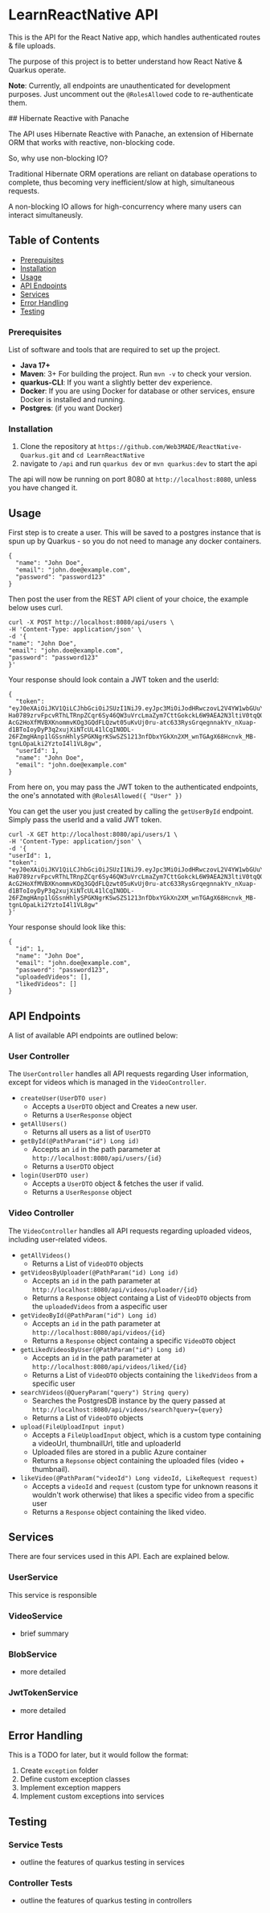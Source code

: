 # LearnReactNative API

This is the API for the React Native app, which handles authenticated routes & file uploads.

The purpose of this project is to better understand how React Native & Quarkus operate.

**Note**: Currently, all endpoints are unauthenticated for development purposes. Just uncomment out the `@RolesAllowed` code to re-authenticate them.

## Hibernate Reactive with Panache

The API uses Hibernate Reactive with Panache, an extension of Hibernate ORM that works with reactive, non-blocking code.

So, why use non-blocking IO?

Traditional Hibernate ORM operations are reliant on database operations to complete, thus becoming very inefficient/slow at high, simultaneous requests.

A non-blocking IO allows for high-concurrency where many users can interact simultaneusly.

## Table of Contents

- [Prerequisites](#prerequisites)
- [Installation](#installation)
- [Usage](#usage)
- [API Endpoints](#api-endpoints)
- [Services](#services)
- [Error Handling](#error-handling)
- [Testing](#testing)

### Prerequisites

List of software and tools that are required to set up the project.

- **Java 17+**
- **Maven**: 3+ For building the project. Run `mvn -v` to check your version.
- **quarkus-CLI**: If you want a slightly better dev experience.
- **Docker**: If you are using Docker for database or other services, ensure Docker is installed and running.
- **Postgres**: (if you want Docker)

### Installation

1. Clone the repository at `https://github.com/Web3MADE/ReactNative-Quarkus.git` and `cd LearnReactNative`
2. navigate to `/api` and run `quarkus dev` or `mvn quarkus:dev` to start the api

The api will now be running on port 8080 at `http://localhost:8080`, unless you have changed it.

## Usage

First step is to create a user. This will be saved to a postgres instance that is spun up by Quarkus - so you do not need to manage any docker containers.

```
{
  "name": "John Doe",
  "email": "john.doe@example.com",
  "password": "password123"
}
```

Then post the user from the REST API client of your choice, the example below uses curl.

```
curl -X POST http://localhost:8080/api/users \
-H 'Content-Type: application/json' \
-d '{
"name": "John Doe",
"email": "john.doe@example.com",
"password": "password123"
}'
```

Your response should look contain a JWT token and the userId:

```
{
  "token": "eyJ0eXAiOiJKV1QiLCJhbGciOiJSUzI1NiJ9.eyJpc3MiOiJodHRwczovL2V4YW1wbGUuY29tL2lzc3VlciIsInVwbiI6ImpvaG4uZG9lQGV4YW1wbGUuY29tIiwiZ3JvdXBzIjpbIlVzZXIiXSwiYmlydGhkYXRlIjoiMjAwMS0wNy0xMyIsImlhdCI6MTcxNjc5NTA1NSwiZXhwIjoxNzE2Nzk1MzU1LCJqdGkiOiJkZjQ2MTAwNi1hMWY0LTQyNDQtOTc1My0yNGE1NTZkZjlkYmYifQ.QkcohRIDKz_9OKNHisydrxLtzXM5q-Ha0789zrvFpcvRThLTRnpZCqr6Sy46QW3uVrcLmaZym7CttGokckL6W9AEA2N3ltiV0tqQO_erL_gbruTlLmrMTk0jCrfxRuM1_nY_GtHZWKKzIvlp-AcG2HoXfMVBXKnommvKOg3GQdFLQzwt05uKvUj0ru-atc633RysGrqegnnakYv_nXuap-d1BToIoyDyP3q2xujXiNTcUL41lCqINODL-26FZmgHAnp1lGSsnHhlySPGKNgrKSwSZS1213nfDbxYGkXn2XM_wnTGAgX68Hcnvk_MB-tgnLOpaLki2YztoI4l1VL8gw",
  "userId": 1,
  "name": "John Doe",
  "email": "john.doe@example.com"
}
```

From here on, you may pass the JWT token to the authenticated endpoints, the one's annotated with `@RolesAllowed({ "User" })`

You can get the user you just created by calling the `getUserById` endpoint. Simply pass the userId and a valid JWT token.

```
curl -X GET http://localhost:8080/api/users/1 \
-H 'Content-Type: application/json' \
-d '{
"userId": 1,
"token": "eyJ0eXAiOiJKV1QiLCJhbGciOiJSUzI1NiJ9.eyJpc3MiOiJodHRwczovL2V4YW1wbGUuY29tL2lzc3VlciIsInVwbiI6ImpvaG4uZG9lQGV4YW1wbGUuY29tIiwiZ3JvdXBzIjpbIlVzZXIiXSwiYmlydGhkYXRlIjoiMjAwMS0wNy0xMyIsImlhdCI6MTcxNjc5NTA1NSwiZXhwIjoxNzE2Nzk1MzU1LCJqdGkiOiJkZjQ2MTAwNi1hMWY0LTQyNDQtOTc1My0yNGE1NTZkZjlkYmYifQ.QkcohRIDKz_9OKNHisydrxLtzXM5q-Ha0789zrvFpcvRThLTRnpZCqr6Sy46QW3uVrcLmaZym7CttGokckL6W9AEA2N3ltiV0tqQO_erL_gbruTlLmrMTk0jCrfxRuM1_nY_GtHZWKKzIvlp-AcG2HoXfMVBXKnommvKOg3GQdFLQzwt05uKvUj0ru-atc633RysGrqegnnakYv_nXuap-d1BToIoyDyP3q2xujXiNTcUL41lCqINODL-26FZmgHAnp1lGSsnHhlySPGKNgrKSwSZS1213nfDbxYGkXn2XM_wnTGAgX68Hcnvk_MB-tgnLOpaLki2YztoI4l1VL8gw"
}'
```

Your response should look like this:

```
{
  "id": 1,
  "name": "John Doe",
  "email": "john.doe@example.com",
  "password": "password123",
  "uploadedVideos": [],
  "likedVideos": []
}
```

## API Endpoints

A list of available API endpoints are outlined below:

### User Controller

The `UserController` handles all API requests regarding User information, except for videos which is managed in the `VideoController`.

- `createUser(UserDTO user)`
  - Accepts a `UserDTO` object and Creates a new user.
  - Returns a `UserResponse` object
- `getAllUsers()`
  - Returns all users as a list of `UserDTO`
- `getById(@PathParam("id") Long id)`
  - Accepts an `id` in the path parameter at `http://localhost:8080/api/users/{id}`
  - Returns a `UserDTO` object
- `login(UserDTO user)`
  - Accepts a `UserDTO` object & fetches the user if valid.
  - Returns a `UserResponse` object

### Video Controller

The `VideoController` handles all API requests regarding uploaded videos, including user-related videos.

- `getAllVideos()`
  - Returns a List of `VideoDTO` objects
- `getVideosByUploader(@PathParam("id) Long id)`
  - Accepts an `id` in the path parameter at `http://localhost:8080/api/videos/uploader/{id}`
  - Returns a `Response` object containg a List of `VideoDTO` objects from the `uploadedVideos` from a aspecific user
- `getVideoById(@PathParam("id") Long id)`
  - Accepts an `id` in the path parameter at `http://localhost:8080/api/videos/{id}`
  - Returns a `Response` object containg a specific `VideoDTO` object
- `getLikedVideosByUser(@PathParam("id") Long id)`
  - Accepts an `id` in the path parameter at `http://localhost:8080/api/videos/liked/{id}`
  - Returns a List of `VideoDTO` objects containing the `likedVideos` from a specific user
- `searchVideos(@QueryParam("query") String query)`
  - Searches the PostgresDB instance by the query passed at `http://localhost:8080/api/videos/search?query={query}`
  - Returns a List of `VideoDTO` objects
- `upload(FileUploadInput input)`
  - Accepts a `FileUploadInput` object, which is a custom type containing a videoUrl, thumbnailUrl, title and uploaderId
  - Uploaded files are stored in a public Azure container
  - Returns a `Repsonse` object containing the uploaded files (video + thumbnail).
- `likeVideo(@PathParam("videoId") Long videoId, LikeRequest request)`
  - Accepts a `videoId` and `request` (custom type for unknown reasons it wouldn't work otherwise) that likes a specific video from a specific user
  - Returns a `Response` object containing the liked video.

## Services

There are four services used in this API. Each are explained below.

### UserService

This service is responsible

### VideoService

- brief summary

### BlobService

- more detailed

### JwtTokenService

- more detailed

## Error Handling

This is a TODO for later, but it would follow the format:

1. Create `exception` folder
2. Define custom exception classes
3. Implement exception mappers
4. Implement custom exceptions into services

## Testing

### Service Tests

- outline the features of quarkus testing in services

### Controller Tests

- outline the features of quarkus testing in controllers
